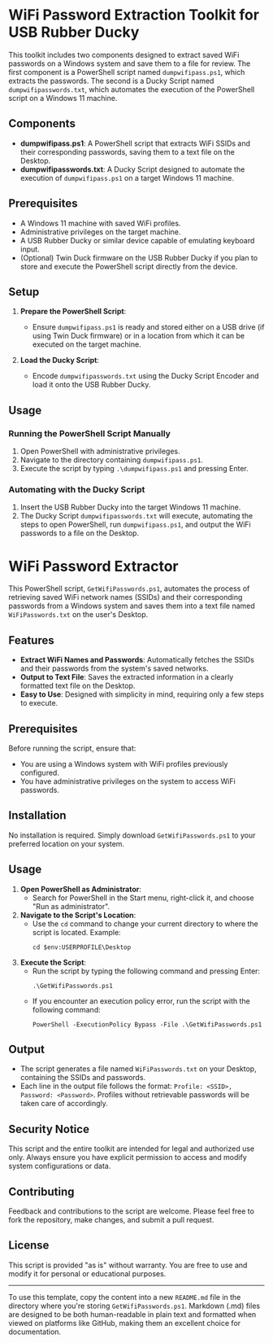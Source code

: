 # WiFi Password Extraction Toolkit for USB Rubber Ducky

This toolkit includes two components designed to extract saved WiFi passwords on a Windows system and save them to a file for review. The first component is a PowerShell script named `dumpwifipass.ps1`, which extracts the passwords. The second is a Ducky Script named `dumpwifipasswords.txt`, which automates the execution of the PowerShell script on a Windows 11 machine.

## Components

- **dumpwifipass.ps1**: A PowerShell script that extracts WiFi SSIDs and their corresponding passwords, saving them to a text file on the Desktop.
- **dumpwifipasswords.txt**: A Ducky Script designed to automate the execution of `dumpwifipass.ps1` on a target Windows 11 machine.

## Prerequisites

- A Windows 11 machine with saved WiFi profiles.
- Administrative privileges on the target machine.
- A USB Rubber Ducky or similar device capable of emulating keyboard input.
- (Optional) Twin Duck firmware on the USB Rubber Ducky if you plan to store and execute the PowerShell script directly from the device.

## Setup

1. **Prepare the PowerShell Script**:
    - Ensure `dumpwifipass.ps1` is ready and stored either on a USB drive (if using Twin Duck firmware) or in a location from which it can be executed on the target machine.

2. **Load the Ducky Script**:
    - Encode `dumpwifipasswords.txt` using the Ducky Script Encoder and load it onto the USB Rubber Ducky.

## Usage

### Running the PowerShell Script Manually

1. Open PowerShell with administrative privileges.
2. Navigate to the directory containing `dumpwifipass.ps1`.
3. Execute the script by typing `.\dumpwifipass.ps1` and pressing Enter.

### Automating with the Ducky Script

1. Insert the USB Rubber Ducky into the target Windows 11 machine.
2. The Ducky Script `dumpwifipasswords.txt` will execute, automating the steps to open PowerShell, run `dumpwifipass.ps1`, and output the WiFi passwords to a file on the Desktop.

# WiFi Password Extractor

This PowerShell script, `GetWifiPasswords.ps1`, automates the process of retrieving saved WiFi network names (SSIDs) and their corresponding passwords from a Windows system and saves them into a text file named `WiFiPasswords.txt` on the user's Desktop.

## Features

- **Extract WiFi Names and Passwords**: Automatically fetches the SSIDs and their passwords from the system's saved networks.
- **Output to Text File**: Saves the extracted information in a clearly formatted text file on the Desktop.
- **Easy to Use**: Designed with simplicity in mind, requiring only a few steps to execute.

## Prerequisites

Before running the script, ensure that:

- You are using a Windows system with WiFi profiles previously configured.
- You have administrative privileges on the system to access WiFi passwords.

## Installation

No installation is required. Simply download `GetWifiPasswords.ps1` to your preferred location on your system.

## Usage

1. **Open PowerShell as Administrator**:
    - Search for PowerShell in the Start menu, right-click it, and choose "Run as administrator".
2. **Navigate to the Script's Location**:
    - Use the `cd` command to change your current directory to where the script is located. Example:
      ```
      cd $env:USERPROFILE\Desktop
      ```
3. **Execute the Script**:
    - Run the script by typing the following command and pressing Enter:
      ```
      .\GetWifiPasswords.ps1
      ```
    - If you encounter an execution policy error, run the script with the following command:
      ```
      PowerShell -ExecutionPolicy Bypass -File .\GetWifiPasswords.ps1
      ```

## Output

- The script generates a file named `WiFiPasswords.txt` on your Desktop, containing the SSIDs and passwords.
- Each line in the output file follows the format: `Profile: <SSID>, Password: <Password>`. Profiles without retrievable passwords will be taken care of accordingly.

## Security Notice

This script and the entire toolkit are intended for legal and authorized use only. Always ensure you have explicit permission to access and modify system configurations or data.

## Contributing

Feedback and contributions to the script are welcome. Please feel free to fork the repository, make changes, and submit a pull request.

## License

This script is provided "as is" without warranty. You are free to use and modify it for personal or educational purposes.

---

To use this template, copy the content into a new `README.md` file in the directory where you're storing `GetWifiPasswords.ps1`. Markdown (.md) files are designed to be both human-readable in plain text and formatted when viewed on platforms like GitHub, making them an excellent choice for documentation.
